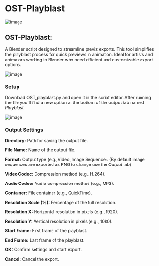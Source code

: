 # OST-Playblast

![image](https://github.com/user-attachments/assets/f3d12e6c-7be6-453a-978f-5f6119d74091)

## **OST-Playblast:** 
A Blender script designed to streamline previz exports. This tool simplifies the playblast process for quick previews in animation. Ideal for artists and animators working in Blender who need efficient and customizable export options.

![image](https://github.com/user-attachments/assets/9ed1c909-f5ba-48c9-b06a-314b55a8cf5f)

### **Setup**
Download OST_playblast.py and open it in the script editor. After running the file you'll find a new option at the bottom of the output tab named *Playblast* 

![image](https://github.com/user-attachments/assets/95ab3c47-d10d-4f78-827d-c1a5dc8a16f0)

### **Output Settings**

**Directory:** Path for saving the output file.

**File Name:** Name of the output file.

**Format:** Output type (e.g.,Video, Image Sequence). (By default image sequences are exported as PNG to change use the *Output* tab)

**Video Codec:** Compression method (e.g., H.264).

**Audio Codec:** Audio compression method (e.g., MP3).

**Container:** File container (e.g., QuickTime).

**Resolution Scale (%):** Percentage of the full resolution.

**Resolution X:** Horizontal resolution in pixels (e.g., 1920).

**Resolution Y:** Vertical resolution in pixels (e.g., 1080).

**Start Frame:** First frame of the playblast.

**End Frame:** Last frame of the playblast.

**OK:** Confirm settings and start export.

**Cancel:** Cancel the export.
